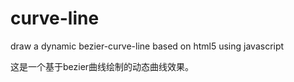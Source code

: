 curve-line
==========

draw a dynamic bezier-curve-line based on html5 using javascript

这是一个基于bezier曲线绘制的动态曲线效果。
